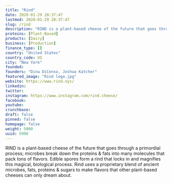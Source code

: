 ```yaml
---
title: "Rind"
date: 2020-01-29 20:37:47
lastmod: 2020-01-29 20:37:47
slug: /rind
description: "RIND is a plant-based cheese of the future that goes through a primordial process; microbes break down the proteins & fats into many molecules that pack tons of flavors. Edible spores form a rind that locks in and magnifies this magical, biological process. Rind uses a proprietary blend of ancient microbes, fats, proteins & sugars to make flavors that other plant-based cheeses can only dream about."
proteins: [Plant-Based]
products: [Dairy]
business: [Production]
finance_type: []
country: "United States"
country_code: US
city: "New York"
founded: 
founders: "Dina DiCenso, Joshua Katcher"
featured_image: "Rind logo.jpg"
website: https://www.rind.nyc/
linkedin: 
twitter: 
instagram: https://www.instagram.com/rind.cheese/
facebook: 
youtube: 
crunchbase: 
draft: false
pinned: false
homepage: false
weight: 5000
uuid: 5998
---
```

RIND is a plant-based cheese of the future that goes through a primordial process; microbes break down the proteins & fats into many molecules that pack tons of flavors. Edible spores form a rind that locks in and magnifies this magical, biological process. Rind uses a proprietary blend of ancient microbes, fats, proteins & sugars to make flavors that other plant-based cheeses can only dream about.
